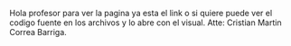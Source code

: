 Hola profesor para ver la pagina ya esta el link o si quiere puede ver el codigo fuente en los archivos y lo abre con el visual. 
Atte: Cristian Martin Correa Barriga.
